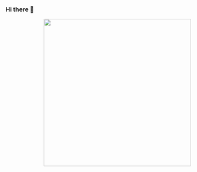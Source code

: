 ### Hi there 👋
<img align="right" width="400px" src = "https://user-images.githubusercontent.com/88455397/217031105-0fa5db2e-28eb-40aa-96b6-b7fc6071618d.png"/>



